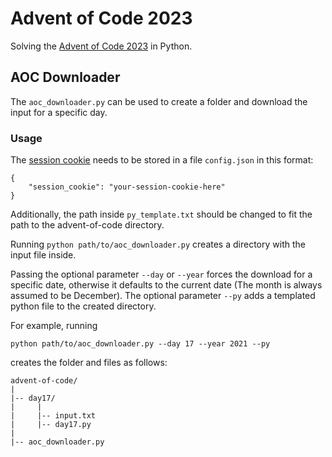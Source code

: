 # Advent of Code 2023

Solving the [Advent of Code 2023](https://adventofcode.com/2023) in Python.

## AOC Downloader

The `aoc_downloader.py` can be used to create a folder and download the input for a specific day.

### Usage

The [session cookie](https://github.com/wimglenn/advent-of-code-wim/issues/1) needs to be stored in a file `config.json` in this format:

```
{
    "session_cookie": "your-session-cookie-here"
}
```

Additionally, the path inside `py_template.txt` should be changed to fit the path to the advent-of-code directory.

Running `python path/to/aoc_downloader.py` creates a directory with the input file inside.

Passing the optional parameter `--day` or `--year` forces the download for a specific date, otherwise it defaults to the current date (The month is always assumed to be December).
The optional parameter `--py` adds a templated python file to the created directory.

For example, running

```
python path/to/aoc_downloader.py --day 17 --year 2021 --py
```

creates the folder and files as follows:

```
advent-of-code/
|
|-- day17/
|     |
|     |-- input.txt
|     |-- day17.py
|
|-- aoc_downloader.py

```